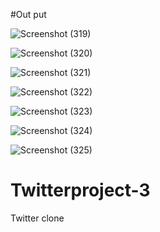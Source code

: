 #Out put





![Screenshot (319)](https://user-images.githubusercontent.com/119597362/220849709-5acda5da-3596-43e7-add8-59c6173a58dc.png)

![Screenshot (320)](https://user-images.githubusercontent.com/119597362/220849745-ea6d95ad-aa07-44a9-949b-a41a53703358.png)

![Screenshot (321)](https://user-images.githubusercontent.com/119597362/220849787-2a5c797f-d09e-42d1-abc4-3b919fca5173.png)

![Screenshot (322)](https://user-images.githubusercontent.com/119597362/220849806-941800b5-f58d-4643-b5e9-daa65d51847b.png)

![Screenshot (323)](https://user-images.githubusercontent.com/119597362/220849818-1af7d23c-d11c-44d3-8d5c-0329f76e3c0d.png)

![Screenshot (324)](https://user-images.githubusercontent.com/119597362/220849843-ef0ef1a8-4242-473f-a645-461189ab2053.png)

![Screenshot (325)](https://user-images.githubusercontent.com/119597362/220849867-afff25fe-b923-4076-8452-bd04b0afa54f.png)


# Twitterproject-3
Twitter clone
